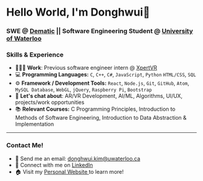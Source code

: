 # Hello World, I'm Donghwui👋
### SWE @ <a href="https://www.dematic.com/en-ca/">Dematic</a> || Software Engineering Student @ <a href="https://uwaterloo.ca/software-engineering">University of Waterloo </a>

### Skills & Experience
- 👨🏻‍💻 **Work**: Previous software engineer intern @ <a href="https://xpertvr.ca/">XpertVR</a>
- 💻 **Programming Languages:** `C`, `C++`, `C#`, `JavaScript`, `Python`  `HTML/CSS`, `SQL`
- ⚙️ **Framework / Development Tools:** `React`, `Node.js`, `Git`, `GitHub`, `Atom`, `MySQL Database`, `WebGL`, `jQuery`, `Raspberry Pi`, `Bootstrap`
- 💬 **Let's chat about**: AR/VR Development, AI/ML, Algorithms, UI/UX, projects/work opportunities
- 📚 **Relevant Courses:** C Programming Principles, Introduction to Methods of Software Engineering, Introduction to Data Abstraction & Implementation 

---
### Contact Me!
- 📧 Send me an email: donghwui.kim@uwaterloo.ca
- 🔗 Connect with me on <a href="https://www.linkedin.com/in/donghwui/">LinkedIn</a>
- 🏠 Visit my <a href="www.donghwui.com">Personal Website </a> to learn more!
